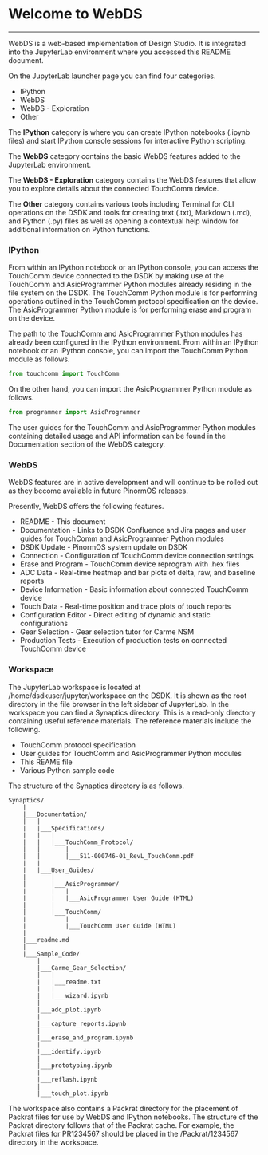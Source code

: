 # Welcome to WebDS

---

WebDS is a web-based implementation of Design Studio. It is integrated into the JupyterLab environment where you accessed this README document.

On the JupyterLab launcher page you can find four categories.
- IPython
- WebDS
- WebDS - Exploration
- Other

The **IPython** category is where you can create IPython notebooks (.ipynb files) and start IPython console sessions for interactive Python scripting.

The **WebDS** category contains the basic WebDS features added to the JupyterLab environment.

The **WebDS - Exploration** category contains the WebDS features that allow you to explore details about the connected TouchComm device.

The **Other** category contains various tools including Terminal for CLI operations on the DSDK and tools for creating text (.txt), Markdown (.md), and Python (.py) files as well as opening a contextual help window for additional information on Python functions.

### IPython

From within an IPython notebook or an IPython console, you can access the TouchComm device connected to the DSDK by making use of the TouchComm and AsicProgrammer Python modules already residing in the file system on the DSDK. The TouchComm Python module is for performing operations outlined in the TouchComm protocol specification on the device. The AsicProgrammer Python module is for performing erase and program on the device.

The path to the TouchComm and AsicProgrammer Python modules has already been configured in the IPython environment. From within an IPython notebook or an IPython console, you can import the TouchComm Python module as follows.
```python
from touchcomm import TouchComm
```
On the other hand, you can import the AsicProgrammer Python module as follows.
```python
from programmer import AsicProgrammer
```
The user guides for the TouchComm and AsicProgrammer Python modules containing detailed usage and API information can be found in the Documentation section of the WebDS category.

### WebDS

WebDS features are in active development and will continue to be rolled out as they become available in future PinormOS releases.

Presently, WebDS offers the following features.
- README - This document
- Documentation - Links to DSDK Confluence and Jira pages and user guides for TouchComm and AsicProgrammer Python modules
- DSDK Update - PinormOS system update on DSDK
- Connection - Configuration of TouchComm device connection settings
- Erase and Program - TouchComm device reprogram with .hex files
- ADC Data - Real-time heatmap and bar plots of delta, raw, and baseline reports
- Device Information - Basic information about connected TouchComm device
- Touch Data - Real-time position and trace plots of touch reports
- Configuration Editor - Direct editing of dynamic and static configurations
- Gear Selection - Gear selection tutor for Carme NSM
- Production Tests - Execution of production tests on connected TouchComm device

### Workspace

The JupyterLab workspace is located at /home/dsdkuser/jupyter/workspace on the DSDK. It is shown as the root directory in the file browser in the left sidebar of JupyterLab. In the workspace you can find a Synaptics directory. This is a read-only directory containing useful reference materials. The reference materials include the following.

- TouchComm protocol specification
- User guides for TouchComm and AsicProgrammer Python modules
- This REAME file
- Various Python sample code

The structure of the Synaptics directory is as follows.
```
Synaptics/
    |
    |___Documentation/
    |   |
    |   |___Specifications/
    |   |   |
    |   |   |___TouchComm_Protocol/
    |   |       |
    |   |       |___511-000746-01_RevL_TouchComm.pdf
    |   |
    |   |___User_Guides/
    |       |
    |       |___AsicProgrammer/
    |       |   |
    |       |   |___AsicProgrammer User Guide (HTML)
    |       |
    |       |___TouchComm/
    |           |
    |           |___TouchComm User Guide (HTML)
    |
    |___readme.md
    |
    |___Sample_Code/
        |
        |___Carme_Gear_Selection/
        |   |
        |   |___readme.txt
        |   |
        |   |___wizard.ipynb
        |
        |___adc_plot.ipynb
        |
        |___capture_reports.ipynb
        |
        |___erase_and_program.ipynb
        |
        |___identify.ipynb
        |
        |___prototyping.ipynb
        |
        |___reflash.ipynb
        |
        |___touch_plot.ipynb
```

The workspace also contains a Packrat directory for the placement of Packrat files for use by WebDS and IPython notebooks. The structure of the Packrat directory follows that of the Packrat cache. For example, the Packrat files for PR1234567 should be placed in the /Packrat/1234567 directory in the workspace.

